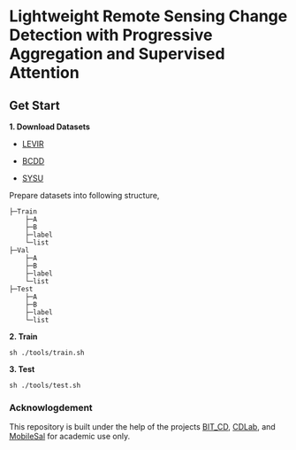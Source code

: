 # Lightweight Remote Sensing Change Detection with Progressive Aggregation and Supervised Attention

## Get Start
**1. Download Datasets**

- [LEVIR](https://justchenhao.github.io/LEVIR/) 

- [BCDD](https://study.rsgis.whu.edu.cn/pages/download/building_dataset.html)

- [SYSU](https://github.com/liumency/SYSU-CD)

Prepare datasets into following structure,
```
├─Train
    ├─A
    ├─B
    ├─label
    └─list
├─Val
    ├─A
    ├─B
    ├─label
    └─list
├─Test
    ├─A
    ├─B
    ├─label
    └─list
```

**2. Train**
```
sh ./tools/train.sh
```

**3. Test**
```
sh ./tools/test.sh
```

### Acknowlogdement

This repository is built under the help of the projects [BIT_CD](https://github.com/justchenhao/BIT_CD), 
[CDLab](https://github.com/Bobholamovic/CDLab), and [MobileSal](https://github.com/yuhuan-wu/MobileSal) for academic use only.

